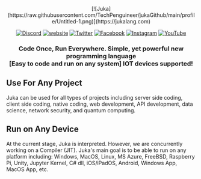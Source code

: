<p align="center">
  [![Juka](https://raw.githubusercontent.com/TechPenguineer/jukaGithub/main/profile/Untitled-1.png)](https://jukalang.com)
    
  <center>
  
  [![Discord](https://img.shields.io/badge/Discord-5865F2?style=for-the-badge&logo=discord&logoColor=white)](https://discord.gg/MsKWsErzfp)
  [![website](https://img.shields.io/badge/website-000000?style=for-the-badge&logo=About.me&logoColor=white)](https://jukalang.com)
  [![Twitter](https://img.shields.io/badge/Twitter-1DA1F2?style=for-the-badge&logo=twitter&logoColor=white)](https://twitter.com/@jukalang)
  [![Facebook](https://img.shields.io/badge/Facebook-1877F2?style=for-the-badge&logo=facebook&logoColor=white)](https://www.facebook.com/jukalang)
  [![Instagram](https://img.shields.io/badge/Instagram-E4405F?style=for-the-badge&logo=instagram&logoColor=white)](https://www.instagram.com/jukalanguage/)
  [![YouTube](https://img.shields.io/badge/YouTube-FF0000?style=for-the-badge&logo=youtube&logoColor=white)](https://www.youtube.com/channel/UCRkKqD0fnuVAJLJe9p4ZiKQ)
  
  </center>

  <h3 align="center"><b>Code Once, Run Everywhere. Simple, yet powerful new programming language</b> <br> [Easy to code and run on any system] IOT devices supported!</h3>

</p>

## Use For Any Project
Juka can be used for all types of projects including server side coding, client side coding, native coding, web development, API development, data science, network security, and quantum computing.


## Run on Any Device
At the current stage, Juka is interpreted. However, we are concurrently working on a Compiler (JIT). Juka's main goal is to be able to run on any platform including:
Windows, MacOS, Linux, MS Azure, FreeBSD, Raspberry Pi, Unity, Jupyter Kernel, C# dll, iOS/iPadOS, Android, Windows App, MacOS App, etc.

